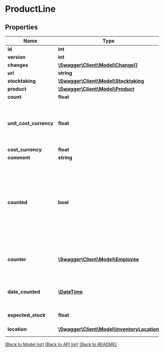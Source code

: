 # ProductLine

## Properties
Name | Type | Description | Notes
------------ | ------------- | ------------- | -------------
**id** | **int** |  | [optional] 
**version** | **int** |  | [optional] 
**changes** | [**\Swagger\Client\Model\Change[]**](Change.md) |  | [optional] 
**url** | **string** |  | [optional] 
**stocktaking** | [**\Swagger\Client\Model\Stocktaking**](Stocktaking.md) |  | 
**product** | [**\Swagger\Client\Model\Product**](Product.md) |  | 
**count** | **float** |  | [optional] 
**unit_cost_currency** | **float** | Unit price purchase (cost) excluding VAT in the order&#39;s currency | [optional] 
**cost_currency** | **float** |  | [optional] 
**comment** | **string** |  | [optional] 
**counted** | **bool** | If a line is counted or not - only for internal use; will return true/false based on whether the stocktaking is completed otherwise. | [optional] 
**counter** | [**\Swagger\Client\Model\Employee**](Employee.md) | Who counted the line - only for internal use | [optional] 
**date_counted** | [**\DateTime**](\DateTime.md) | When the line was counted - only for internal use | [optional] 
**expected_stock** | **float** | For internal use only | [optional] 
**location** | [**\Swagger\Client\Model\InventoryLocation**](InventoryLocation.md) | Warehouse location | [optional] 

[[Back to Model list]](../README.md#documentation-for-models) [[Back to API list]](../README.md#documentation-for-api-endpoints) [[Back to README]](../README.md)



